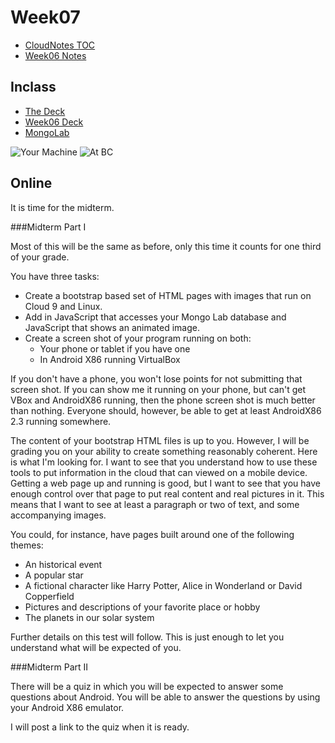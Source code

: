 Week07
======

- [CloudNotes TOC](../CloudNotes.html)
- [Week06 Notes](Week06.html)

Inclass
-------

-	[The Deck](http://bit.ly/1hL1WFt)
-	[Week06 Deck](http://bit.ly/1hL1WFt)
-	[MongoLab](https://mongolab.com)

![Your Machine](/charlie/os/linux/images/VirtualBoxAndroidX8640Network.png)
![At BC](/charlie/os/linux/images/AndroidX86PCNetFast.png)

Online
------

It is time for the midterm. 

###Midterm Part I

Most of this will be the same as before,
only this time it counts for one third of your grade.

You have three tasks:

- Create a bootstrap based set of HTML pages with images that run
on Cloud 9 and Linux.
- Add in JavaScript that accesses your Mongo Lab database and JavaScript
that shows an animated image.
- Create a screen shot of your program running on both:
	- Your phone or tablet if you have one
	- In Android X86 running VirtualBox 

If you don't have a phone, you won't lose points for not submitting 
that screen shot. If you can show me it running on your phone,
but can't get VBox and AndroidX86 running, then the phone screen shot
is much better than nothing. Everyone should, however, be able to get
at least AndroidX86 2.3 running somewhere. 

The content of your bootstrap HTML files is up to you. However, I will
be grading you on your ability to create something reasonably coherent.
Here is what I'm looking for. I want to see that you understand how to
use these tools to put information in the cloud that can viewed on a
mobile device. Getting a web page up and running is good, but I want
to see that you have enough control over that page to put real content
and real pictures in it. This means that I want to see at least a 
paragraph or two of text, and some accompanying images.

You could, for instance, have pages built around one of the following
themes:

- An historical event
- A popular star
- A fictional character like Harry Potter, Alice in Wonderland or David Copperfield
- Pictures and descriptions of your favorite place or hobby
- The planets in our solar system

Further details on this test will follow. This is just enough to let you 
understand what will be expected of you.

###Midterm Part II

There will be a quiz in which you will be expected to answer some
questions about Android. You will be able to answer the questions
by using your Android X86 emulator.

I will post a link to the quiz when it is ready.
